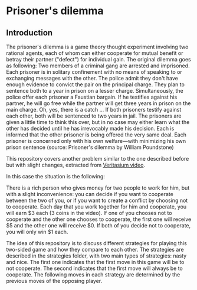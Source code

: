 # Prisoner's dilemma

## Introduction

The prisoner's dilemma is a game theory thought experiment involving two rational agents, each of whom can either cooperate for mutual benefit or betray their partner ("defect") for individual gain.
The original dilemma goes as following: 
Two members of a criminal gang are arrested and imprisoned. Each prisoner is in solitary confinement with no means of speaking to or exchanging messages with the other. The police admit they don't have enough evidence to convict the pair on the principal charge. They plan to sentence both to a year in prison on a lesser charge. Simultaneously, the police offer each prisoner a Faustian bargain. If he testifies against his partner, he will go free while the partner will get three years in prison on the main charge. Oh, yes, there is a catch ... If both prisoners testify against each other, both will be sentenced to two years in jail. The prisoners are given a little time to think this over, but in no case may either learn what the other has decided until he has irrevocably made his decision. Each is informed that the other prisoner is being offered the very same deal. Each prisoner is concerned only with his own welfare—with minimizing his own prison sentence (source: Prisoner's dilemma by William Poundstone)

This repository covers another problem similar to the one described before but with slight changes, extracted from [Veritasium video](https://www.youtube.com/watch?v=mScpHTIi-kM&list=WL&index=31). 

In this case the situation is the following:

There is a rich person who gives money for two people to work for him, but with a slight inconvenience: you can decide if you want to cooperate between the two of you, or if you want to create a conflict by choosing not to cooperate. Each day that you work together for him and cooperate, you will earn $3 each (3 coins in the video). If one of you chooses not to cooperate and the other one chooses to cooperate, the first one will receive $5 and the other one will receive $0. If both of you decide not to cooperate, you will only win $1 each. 

The idea of this repository is to discuss different strategies for playing this two-sided game and how they compare to each other. The strategies are described in the strategies folder, with two main types of strategies: nasty and nice. The first one indicates that the first move in this game will be to not cooperate. The second indicates that the first move will always be to cooperate. The following moves in each strategy are determined by the previous moves of the opposing player. 

